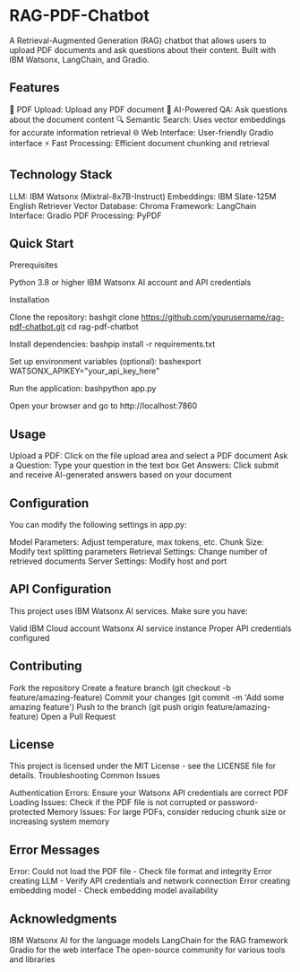 # RAG-PDF-Chatbot
A Retrieval-Augmented Generation (RAG) chatbot that allows users to upload PDF documents and ask questions about their content. Built with IBM Watsonx, LangChain, and Gradio.

## Features

📄 PDF Upload: Upload any PDF document
🤖 AI-Powered QA: Ask questions about the document content
🔍 Semantic Search: Uses vector embeddings for accurate information retrieval
🌐 Web Interface: User-friendly Gradio interface
⚡ Fast Processing: Efficient document chunking and retrieval

## Technology Stack

LLM: IBM Watsonx (Mixtral-8x7B-Instruct)
Embeddings: IBM Slate-125M English Retriever
Vector Database: Chroma
Framework: LangChain
Interface: Gradio
PDF Processing: PyPDF

## Quick Start
Prerequisites

Python 3.8 or higher
IBM Watsonx AI account and API credentials

Installation

Clone the repository:
bashgit clone https://github.com/yourusername/rag-pdf-chatbot.git
cd rag-pdf-chatbot

Install dependencies:
bashpip install -r requirements.txt

Set up environment variables (optional):
bashexport WATSONX_APIKEY="your_api_key_here"

Run the application:
bashpython app.py

Open your browser and go to http://localhost:7860

## Usage

Upload a PDF: Click on the file upload area and select a PDF document
Ask a Question: Type your question in the text box
Get Answers: Click submit and receive AI-generated answers based on your document

## Configuration
You can modify the following settings in app.py:

Model Parameters: Adjust temperature, max tokens, etc.
Chunk Size: Modify text splitting parameters
Retrieval Settings: Change number of retrieved documents
Server Settings: Modify host and port

## API Configuration
This project uses IBM Watsonx AI services. Make sure you have:

Valid IBM Cloud account
Watsonx AI service instance
Proper API credentials configured

## Contributing

Fork the repository
Create a feature branch (git checkout -b feature/amazing-feature)
Commit your changes (git commit -m 'Add some amazing feature')
Push to the branch (git push origin feature/amazing-feature)
Open a Pull Request

## License
This project is licensed under the MIT License - see the LICENSE file for details.
Troubleshooting
Common Issues

Authentication Errors: Ensure your Watsonx API credentials are correct
PDF Loading Issues: Check if the PDF file is not corrupted or password-protected
Memory Issues: For large PDFs, consider reducing chunk size or increasing system memory

## Error Messages

Error: Could not load the PDF file - Check file format and integrity
Error creating LLM - Verify API credentials and network connection
Error creating embedding model - Check embedding model availability

## Acknowledgments

IBM Watsonx AI for the language models
LangChain for the RAG framework
Gradio for the web interface
The open-source community for various tools and libraries
